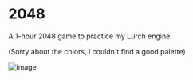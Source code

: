 # 2048
A 1-hour 2048 game to practice my Lurch engine. 

(Sorry about the colors, I couldn't find a good palette)

![image](https://github.com/user-attachments/assets/f634f541-cebd-4edd-baa9-99734cf3674a)
